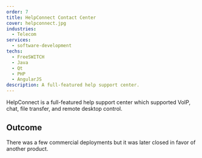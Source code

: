 ```yaml
---
order: 7
title: HelpConnect Contact Center
cover: helpconnect.jpg
industries:
  - Telecom
services:
  - software-development
techs:
  - FreeSWITCH
  - Java
  - Qt
  - PHP
  - AngularJS
description: A full-featured help support center.
---
```

HelpConnect is a full-featured help support center which supported VoIP, chat, file transfer, and remote desktop control.

## Outcome

There was a few commercial deployments but it was later closed in favor of another product.